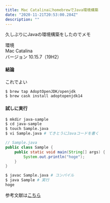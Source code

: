 ```yaml
---
title: Mac CatalinaにhomebrewでJava環境構築
date: "2020-11-21T20:53:00.284Z"
description: ""
---
```


久しぶりにJavaの環境構築をしたのでメモ

環境  
Mac Catalina  
バージョン 10.15.7（19H2）  

#### 結論

これでよい
```bash
$ brew tap AdoptOpenJDK/openjdk 
$ brew cask install adoptopenjdk14
```

#### 試しに実行
```bash
$ mkdir java-sample
$ cd java-sample
$ touch Sample.java
$ vi Sample.java # てきとうにJavaコードを書く
```
```java
// Sample.java
public class Sample {
    public static void main(String[] args) {
        System.out.println("hoge");
    }
}
```
```bash
$ javac Sample.java # コンパイル
$ java Sample # 実行
hoge
```
参考文献は[こちら](https://qiita.com/suke_masa/items/f9af0fb84ad9447ae961)